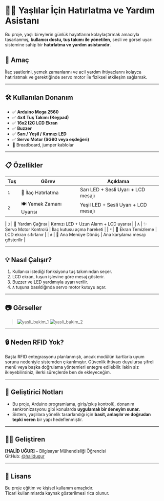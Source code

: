 # 👵🏼 Yaşlılar İçin Hatırlatma ve Yardım Asistanı

Bu proje, yaşlı bireylerin günlük hayatlarını kolaylaştırmak amacıyla tasarlanmış, **kullanıcı dostu, tuş takımı ile yönetilen**, sesli ve görsel uyarı sistemine sahip bir **hatırlatma ve yardım asistanıdır**.

## 🎯 Amaç

İlaç saatlerini, yemek zamanlarını ve acil yardım ihtiyaçlarını kolayca hatırlatmak ve gerektiğinde servo motor ile fiziksel etkileşim sağlamak.

---

## 🛠 Kullanılan Donanım

- ✅ **Arduino Mega 2560**
- ✅ **4x4 Tuş Takımı (Keypad)**
- ✅ **16x2 I2C LCD Ekran**
- ✅ **Buzzer**
- ✅ **Sarı / Yeşil / Kırmızı LED**
- ✅ **Servo Motor (SG90 veya eşdeğeri)**
- 🔌 Breadboard, jumper kablolar

---

## 📋 Özellikler

| Tuş | Görev                      | Açıklama                                     |
|-----|----------------------------|----------------------------------------------|
| `1` | 💊 İlaç Hatırlatma         | Sarı LED + Sesli Uyarı + LCD mesajı          |
| `2` | 🍽️ Yemek Zamanı Uyarısı   | Yeşil LED + Sesli Uyarı + LCD mesajı         |

| `3` | 🚨 Yardım Çağrısı          | Kırmızı LED + Uzun Alarm + LCD uyarısı       |
| `A` | ✨ Servo Motor Kontrolü    | İlaç kutusu açma hareketi                    |
| `*` | 🔄 Ekran Temizleme         | LCD ekran sıfırlanır                         |
| `#` | 🔁 Ana Menüye Dönüş        | Ana karşılama mesajı gösterilir              |

---

## 💡 Nasıl Çalışır?

1. Kullanıcı istediği fonksiyonu tuş takımından seçer.
2. LCD ekran, tuşun işlevine göre mesaj gösterir.
3. Buzzer ve LED yardımıyla uyarı verilir.
4. `A` tuşuna basıldığında servo motor kutuyu açar.

---

## 📷 Görseller

> ![yasli_bakim_1](https://github.com/user-attachments/assets/1a4192cc-ee4f-4ac8-a3b0-29467d6b8551)
> ![yasli_bakim_2](https://github.com/user-attachments/assets/e816c67a-a0a7-4861-a5ee-08d640224ebe)

---

## 🔒 Neden RFID Yok?

Başta RFID entegrasyonu planlanmıştı, ancak modülün kartlarla uyum sorunu nedeniyle sistemden çıkarılmıştır. Güvenlik ihtiyacı duyulursa şifreli menü veya başka doğrulama yöntemleri entegre edilebilir.
lakin siz ikleyebilirsiniz, ilerki süreçlerde ben de ekleyeceğim.

---

## 🧠 Geliştirici Notları

- Bu proje, Arduino programlama, giriş/çıkış kontrolü, donanım senkronizasyonu gibi konularda **uygulamalı bir deneyim sunar.**
- Sistem, yaşlılara yönelik tasarlandığı için **basit, anlaşılır ve doğrudan tepki veren** bir yapı hedeflenmiştir.

---

## 👩‍💻 Geliştiren

**[HALİD UĞUR]** – Bilgisayar Mühendisliği Öğrencisi   
GitHub: [@halidugur]([https://github.com/halidugur])

---

## 📌 Lisans

Bu proje eğitim ve kişisel kullanım amaçlıdır.  
Ticari kullanımlarda kaynak gösterilmesi rica olunur.
